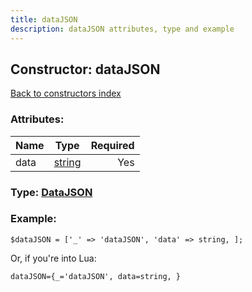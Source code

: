 ```yaml
---
title: dataJSON
description: dataJSON attributes, type and example
---
```

## Constructor: dataJSON  
[Back to constructors index](index.md)



### Attributes:

| Name     |    Type       | Required |
|----------|:-------------:|---------:|
|data|[string](../types/string.md) | Yes|



### Type: [DataJSON](../types/DataJSON.md)


### Example:

```
$dataJSON = ['_' => 'dataJSON', 'data' => string, ];
```  

Or, if you're into Lua:  


```
dataJSON={_='dataJSON', data=string, }

```


